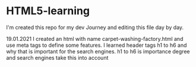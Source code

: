 # HTML5-learning
I'm created this repo for my dev Journey and editing this file day by day.

19.01.2021
I created an html with name carpet-washing-factory.html and use meta tags to define some features. 
I learned header tags h1 to h6 and why that is important for the search engines. h1 to h6 is importance degree and search engines take this into account
